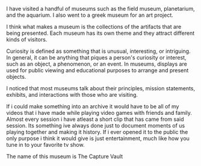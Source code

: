 I have visited a handful of museums such as the field museum, planetarium, and the aquarium. I also went to a greek museum for an art project. 

I think what makes a museum is the collections of the artifacts that are being presented. Each museum has its own theme and they attract different kinds of visitors. 

Curiosity is defined as something that is unusual, interesting, or intriguing. In general, it can be anything that piques a person's curiosity or interest, such as an object, a phenomenon, or an event. In museums, displays are used for public viewing and educational purposes to arrange and present objects.

I noticed that most museums talk about their principles, mission statements, exhibits, and interactions with those who are visiting.

If i could make something into an archive it would have to be all of my videos that i have made while playing video games with friends and family. Almost every session i have atleast a short clip that has came from said session. Its something ive always done just to document moments of us playing together and making it history. If i ever opened it to the public the only purpose i think it would give is just entertainment, much like how you tune in to your favorite tv show. 

The name of this museum is The Capture Vault
